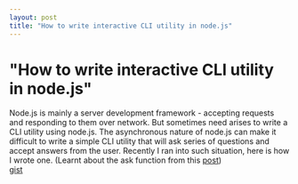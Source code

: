 ```yaml
---
layout: post
title: "How to write interactive CLI utility in node.js"
---
```

"How to write interactive CLI utility in node.js"
===
Node.js is mainly a server development framework - accepting requests and responding to them over network. But sometimes need arises to write a CLI utility using node.js. The asynchronous nature of node.js can make it difficult to write a simple CLI utility that will ask series of questions and accept answers from the user. Recently I ran into such situation, here is how I wrote one. (Learnt about the ask function from this [post][0])  
[gist][1]  
  


[0]: http://st-on-it.blogspot.com/2011/05/how-to-read-user-input-with-nodejs.html
[1]: https://gist.github.com/1236634
